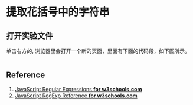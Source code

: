 # 提取花括号中的字符串

## 打开实验文件

单击右方的[](), 浏览器里会打开一个新的页面，里面有下面的代码段，如下图所示。

```javascript

```

## Reference

1. [JavaScript Regular Expressions **for w3schools.com**](https://www.w3schools.com/js/js_regexp.asp)
2. [JavaScript RegExp Reference **for w3schools.com**](https://www.w3schools.com/jsref/jsref_obj_regexp.asp)



